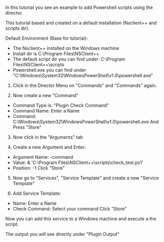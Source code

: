 In this tutorial you see an example to add Powershell scripts using the director.

This tutorial based and created on a default installation (Nsclient++ and scripts dir).

Default Environment (Base for tutorial):
- The Nsclient++ installed on the Windows machine
- Install dir is C:\Program Files\NSClient++
- The default script dir you can find under: C:\Program Files\NSClient++\scripts
- Powershell.exe you can find under "C:\Windows\System32\WindowsPowerShell\v1.0\powershell.exe"

1. Click in the Director Menu on "Commands" and "Commands" again.

2. Now create a new "Command"
  - Command Type is: "Plugin Check Command"
  - Command Name: Enter a Name
  - Command: C:\Windows\System32\WindowsPowerShell\v1.0\powershell.exe
And Press "Store"

3. Now click in the "Arguments" tab

4. Create a new Argument and Enter:
  - Argument Name: -command
  - Value: & 'C:\Program Files\NSClient++\scripts\check_test.ps1'
  - Position: -1
 Click "Store"
 
 5. Now go to "Services", "Service Template" and create a new "Service Template"
 
 6. Add Service Template:
  - Name: Enter a Name
  - Check Command: Select your command
  Click "Store"

Now you can add this service to a Windows machine and execute a the script.

The output you will see directly under "Plugin Output"
